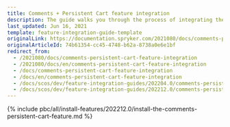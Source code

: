 ```yaml
---
title: Comments + Persistent Cart feature integration
description: The guide walks you through the process of integrating the Comments + Persistent Cart feature into the project.
last_updated: Jun 16, 2021
template: feature-integration-guide-template
originalLink: https://documentation.spryker.com/2021080/docs/comments-persistent-cart-feature-integration
originalArticleId: 74b61354-cc45-4748-b62a-8738a0e6e1bf
redirect_from:
  - /2021080/docs/comments-persistent-cart-feature-integration
  - /2021080/docs/en/comments-persistent-cart-feature-integration
  - /docs/comments-persistent-cart-feature-integration
  - /docs/en/comments-persistent-cart-feature-integration
  - /docs/scos/dev/feature-integration-guides/202204.0/comments-persistent-cart-feature-integration.html
  - /docs/scos/dev/feature-integration-guides/202212.0/comments-persistent-cart-feature-integration.html
---
```


{% include pbc/all/install-features/202212.0/install-the-comments-persistent-cart-feature.md %} <!-- To edit, see /_includes/pbc/all/install-features/202204.0/install-the-comments-persistent-cart-feature.md -->
